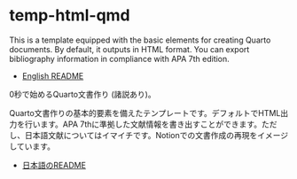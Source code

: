 # temp-html-qmd

This is a template equipped with the basic elements for creating Quarto documents. By default, it outputs in HTML format. You can export bibliography information in compliance with APA 7th edition.

-   [English README](README.en.md)

0秒で始めるQuarto文書作り (諸説あり)。

Quarto文書作りの基本的要素を備えたテンプレートです。デフォルトでHTML出力を行います。APA 7thに準拠した文献情報を書き出すことができます。ただし、日本語文献についてはイマイチです。Notionでの文書作成の再現をイメージしています。

-   [日本語のREADME](README.ja.md)